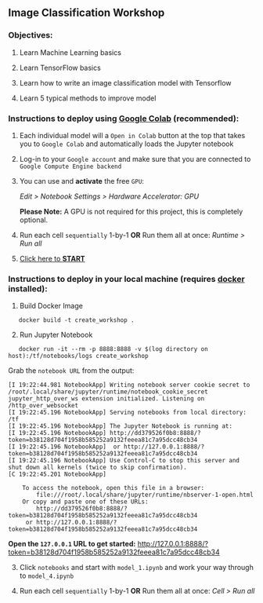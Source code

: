 ## Image Classification Workshop

### Objectives:

1. Learn Machine Learning basics

2. Learn TensorFlow basics

3. Learn how to write an image classification model with Tensorflow

4. Learn 5 typical methods to improve model
   
### Instructions to deploy using [Google Colab](https://colab.research.google.com) **(recommended)**:

1. Each individual model will a `Open in Colab` button at the top that takes you to `Google Colab` and automatically loads the Jupyter notebook

2. Log-in to your `Google account` and make sure that you are connected to `Google Compute Engine backend`

3. You can use and **activate** the free `GPU`:
   
   *Edit > Notebook Settings > Hardware Accelerator: GPU*

   **Please Note:** A GPU is not required for this project, this is completely optional.

4. Run each cell `sequentially` 1-by-1 **OR** Run them all at once: *Runtime > Run all* 

5. [Click here to **START**](./model_1.ipynb)

### Instructions to deploy in your local machine (requires [docker](https://docs.docker.com/get-docker/) installed):

1. Build Docker Image
``` shell
   docker build -t create_workshop .
```

2. Run Jupyter Notebook
``` shell
   docker run -it --rm -p 8888:8888 -v $(log directory on host):/tf/notebooks/logs create_workshop
```
Grab the `notebook URL` from the output:
``` shell
[I 19:22:44.981 NotebookApp] Writing notebook server cookie secret to /root/.local/share/jupyter/runtime/notebook_cookie_secret
jupyter_http_over_ws extension initialized. Listening on /http_over_websocket
[I 19:22:45.196 NotebookApp] Serving notebooks from local directory: /tf
[I 19:22:45.196 NotebookApp] The Jupyter Notebook is running at:
[I 19:22:45.196 NotebookApp] http://dd379526f0b8:8888/?token=b38128d704f1958b585252a9132feeea81c7a95dcc48cb34
[I 19:22:45.196 NotebookApp]  or http://127.0.0.1:8888/?token=b38128d704f1958b585252a9132feeea81c7a95dcc48cb34
[I 19:22:45.196 NotebookApp] Use Control-C to stop this server and shut down all kernels (twice to skip confirmation).
[C 19:22:45.201 NotebookApp] 
    
    To access the notebook, open this file in a browser:
        file:///root/.local/share/jupyter/runtime/nbserver-1-open.html
    Or copy and paste one of these URLs:
        http://dd379526f0b8:8888/?token=b38128d704f1958b585252a9132feeea81c7a95dcc48cb34
     or http://127.0.0.1:8888/?token=b38128d704f1958b585252a9132feeea81c7a95dcc48cb34
```

   **Open the `127.0.0.1` URL to get started:** http://127.0.0.1:8888/?token=b38128d704f1958b585252a9132feeea81c7a95dcc48cb34
   
3. Click `notebooks` and start with `model_1.ipynb` and work your way through to `model_4.ipynb`
   
4. Run each cell `sequentially` 1-by-1 **OR** Run them all at once: *Cell > Run all* 
